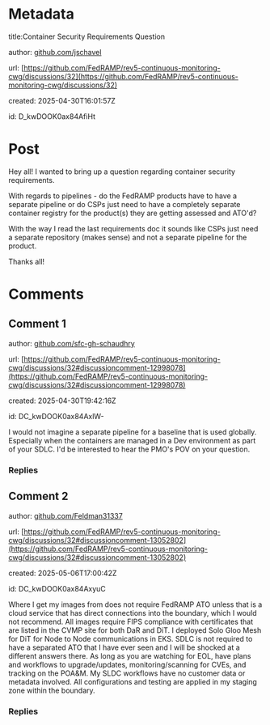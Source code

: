 # Metadata

title:Container Security Requirements Question

author: [github.com/jschavel](https://github.com/jschavel)

url: [https://github.com/FedRAMP/rev5-continuous-monitoring-cwg/discussions/32](https://github.com/FedRAMP/rev5-continuous-monitoring-cwg/discussions/32)

created: 2025-04-30T16:01:57Z

id: D_kwDOOK0ax84AfiHt



# Post

Hey all! I wanted to bring up a question regarding container security requirements.

With regards to pipelines - do the FedRAMP products have to have a separate pipeline or do CSPs just need to have a completely separate container registry for the product(s) they are getting assessed and ATO'd?

With the way I read the last requirements doc it sounds like CSPs just need a separate repository (makes sense) and not a separate pipeline for the product.

Thanks all!

# Comments




## Comment 1

author: [github.com/sfc-gh-schaudhry](https://github.com/sfc-gh-schaudhry)

url: [https://github.com/FedRAMP/rev5-continuous-monitoring-cwg/discussions/32#discussioncomment-12998078](https://github.com/FedRAMP/rev5-continuous-monitoring-cwg/discussions/32#discussioncomment-12998078)

created: 2025-04-30T19:42:16Z

id: DC_kwDOOK0ax84AxlW-

I would not imagine a separate pipeline for a baseline that is used globally. Especially when the containers are managed in a Dev environment as part of your SDLC. I'd be interested to hear the PMO's POV on your question. 

### Replies



## Comment 2

author: [github.com/Feldman31337](https://github.com/Feldman31337)

url: [https://github.com/FedRAMP/rev5-continuous-monitoring-cwg/discussions/32#discussioncomment-13052802](https://github.com/FedRAMP/rev5-continuous-monitoring-cwg/discussions/32#discussioncomment-13052802)

created: 2025-05-06T17:00:42Z

id: DC_kwDOOK0ax84AxyuC

Where I get my images from does not require FedRAMP ATO unless that is a cloud service that has direct connections into the boundary, which I would not recommend. All images require FIPS compliance with certificates that are listed in the CVMP site for both DaR and DiT. I deployed Solo Gloo Mesh for DiT for Node to Node communications in EKS. SDLC is not required to have a separated ATO that I have ever seen and I will be shocked at a different answers there. As long as you are watching for EOL, have plans and workflows to upgrade/updates, monitoring/scanning for CVEs, and tracking on the POA&M. My SLDC workflows have no customer data or metadata involved. All configurations and testing are applied in my staging zone within the boundary. 



### Replies

